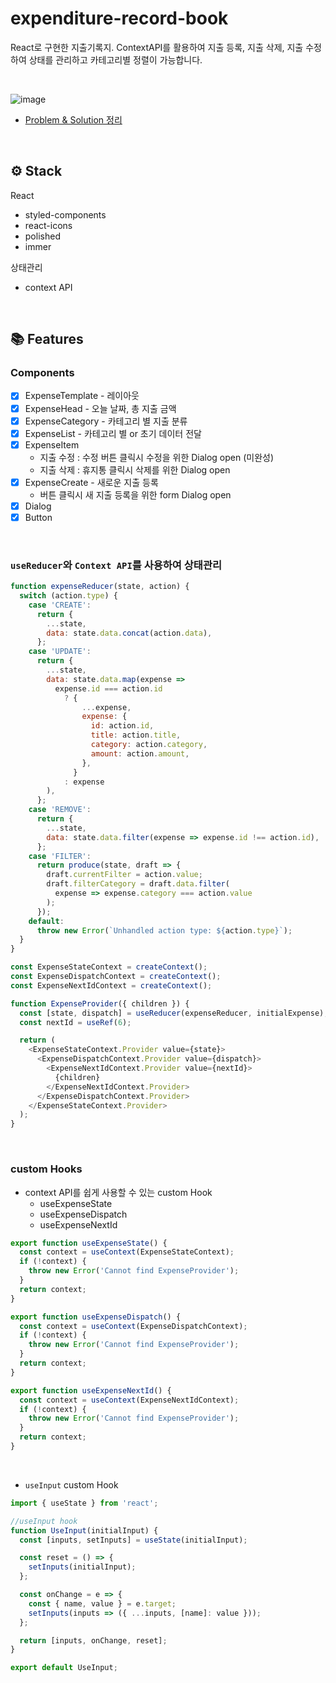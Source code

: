 # expenditure-record-book

React로 구현한 지출기록지. ContextAPI를 활용하여 지출 등록, 지출 삭제, 지출 수정하여 상태를 관리하고 카테고리별 정렬이 가능합니다.

<br/>

![image](https://user-images.githubusercontent.com/70693728/111025560-440a0e00-8428-11eb-8abf-998e4cf32ffe.png)

- [Problem & Solution 정리](https://heeyeonjeong.tistory.com/78?category=945817)

<br/>

## ⚙ Stack

React

- styled-components
- react-icons
- polished
- immer

상태관리

- context API

<br/>

## 📚 Features

### Components

- [x] ExpenseTemplate - 레이아웃
- [x] ExpenseHead - 오늘 날짜, 총 지출 금액
- [x] ExpenseCategory - 카테고리 별 지출 분류
- [x] ExpenseList - 카테고리 별 or 초기 데이터 전달
- [x] ExpenseItem
  - 지출 수정 : 수정 버튼 클릭시 수정을 위한 Dialog open (미완성)
  - 지출 삭제 : 휴지통 클릭시 삭제를 위한 Dialog open
- [x] ExpenseCreate - 새로운 지출 등록
  - 버튼 클릭시 새 지출 등록을 위한 form Dialog open
- [x] Dialog
- [x] Button

<br/>

### `useReducer`와 `Context API`를 사용하여 상태관리

```javascript
function expenseReducer(state, action) {
  switch (action.type) {
    case 'CREATE':
      return {
        ...state,
        data: state.data.concat(action.data),
      };
    case 'UPDATE':
      return {
        ...state,
        data: state.data.map(expense =>
          expense.id === action.id
            ? {
                ...expense,
                expense: {
                  id: action.id,
                  title: action.title,
                  category: action.category,
                  amount: action.amount,
                },
              }
            : expense
        ),
      };
    case 'REMOVE':
      return {
        ...state,
        data: state.data.filter(expense => expense.id !== action.id),
      };
    case 'FILTER':
      return produce(state, draft => {
        draft.currentFilter = action.value;
        draft.filterCategory = draft.data.filter(
          expense => expense.category === action.value
        );
      });
    default:
      throw new Error(`Unhandled action type: ${action.type}`);
  }
}

const ExpenseStateContext = createContext();
const ExpenseDispatchContext = createContext();
const ExpenseNextIdContext = createContext();

function ExpenseProvider({ children }) {
  const [state, dispatch] = useReducer(expenseReducer, initialExpense);
  const nextId = useRef(6);

  return (
    <ExpenseStateContext.Provider value={state}>
      <ExpenseDispatchContext.Provider value={dispatch}>
        <ExpenseNextIdContext.Provider value={nextId}>
          {children}
        </ExpenseNextIdContext.Provider>
      </ExpenseDispatchContext.Provider>
    </ExpenseStateContext.Provider>
  );
}
```

<br/>

### custom Hooks

- context API를 쉽게 사용할 수 있는 custom Hook
  - useExpenseState
  - useExpenseDispatch
  - useExpenseNextId

```javascript
export function useExpenseState() {
  const context = useContext(ExpenseStateContext);
  if (!context) {
    throw new Error('Cannot find ExpenseProvider');
  }
  return context;
}

export function useExpenseDispatch() {
  const context = useContext(ExpenseDispatchContext);
  if (!context) {
    throw new Error('Cannot find ExpenseProvider');
  }
  return context;
}

export function useExpenseNextId() {
  const context = useContext(ExpenseNextIdContext);
  if (!context) {
    throw new Error('Cannot find ExpenseProvider');
  }
  return context;
}
```

<br/>

- `useInput` custom Hook

```javascript
import { useState } from 'react';

//useInput hook
function UseInput(initialInput) {
  const [inputs, setInputs] = useState(initialInput);

  const reset = () => {
    setInputs(initialInput);
  };

  const onChange = e => {
    const { name, value } = e.target;
    setInputs(inputs => ({ ...inputs, [name]: value }));
  };

  return [inputs, onChange, reset];
}

export default UseInput;
```

